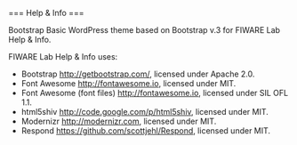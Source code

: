 === Help & Info ===

Bootstrap Basic WordPress theme based on Bootstrap v.3 for FIWARE Lab Help & Info.

FIWARE Lab Help & Info uses:
  - Bootstrap http://getbootstrap.com/, licensed under Apache 2.0.
  - Font Awesome http://fontawesome.io, licensed under MIT.
  - Font Awesome (font files) http://fontawesome.io, licensed under SIL OFL 1.1.
  - html5shiv http://code.google.com/p/html5shiv, licensed under MIT.
  - Modernizr http://modernizr.com, licensed under MIT.
  - Respond https://github.com/scottjehl/Respond, licensed under MIT.